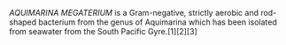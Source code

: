 _AQUIMARINA MEGATERIUM_ is a Gram-negative, strictly aerobic and rod-shaped bacterium from the genus of Aquimarina which has been isolated from seawater from the South Pacific Gyre.[1][2][3]
